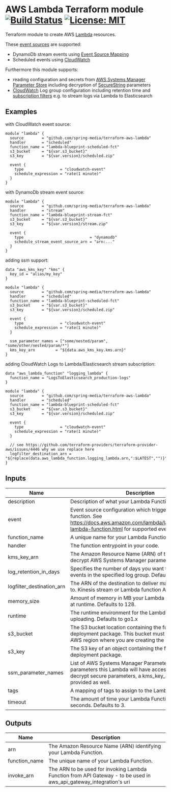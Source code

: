 # AWS Lambda Terraform module [![Build Status](https://travis-ci.com/spring-media/terraform-aws-lambda.svg?branch=master)](https://travis-ci.com/spring-media/terraform-aws-lambda) [![License: MIT](https://img.shields.io/badge/License-MIT-yellow.svg)](https://opensource.org/licenses/MIT)

Terraform module to create AWS [Lambda](https://www.terraform.io/docs/providers/aws/r/lambda_function.html) resources.

These [event sources](https://docs.aws.amazon.com/lambda/latest/dg/invoking-lambda-function.html) are supported:

* DynamoDb stream events using [Event Source Mapping](https://www.terraform.io/docs/providers/aws/r/lambda_event_source_mapping.html)
* Scheduled events using [CloudWatch](https://www.terraform.io/docs/providers/aws/r/cloudwatch_event_rule.html)

Furthermore this module supports:

* reading configuration and secrets from [AWS Systems Manager Parameter Store](https://docs.aws.amazon.com/systems-manager/latest/userguide/systems-manager-paramstore.html) including decryption of [SecureString](https://docs.aws.amazon.com/kms/latest/developerguide/services-parameter-store.html) parameters
* [CloudWatch](https://docs.aws.amazon.com/AmazonCloudWatch/latest/logs/Working-with-log-groups-and-streams.html) Log group configuration including retention time and [subscription filters](https://docs.aws.amazon.com/AmazonCloudWatch/latest/logs/SubscriptionFilters.html) e.g. to stream logs via Lambda to Elasticsearch

## Examples

with CloudWatch event source:

```
module "lambda" {
  source        = "github.com/spring-media/terraform-aws-lambda"
  handler       = "scheduled"
  function_name = "lambda-blueprint-scheduled-fct"
  s3_bucket     = "${var.s3_bucket}"
  s3_key        = "${var.version}/scheduled.zip"

  event {
    type                = "cloudwatch-event"
    schedule_expression = "rate(1 minute)"
  }
}
```

with DynamoDb stream event source: 

```
module "lambda" {
  source        = "github.com/spring-media/terraform-aws-lambda"
  handler       = "stream"
  function_name = "lambda-blueprint-stream-fct"
  s3_bucket     = "${var.s3_bucket}"
  s3_key        = "${var.version}/stream.zip"

  event {
    type                             = "dynamodb"
    schedule_stream_event_source_arn = "arn:..."
  }
}
```

adding ssm support:

```
data "aws_kms_key" "kms" {
  key_id = "alias/my_key"
}

module "lambda" {
  source        = "github.com/spring-media/terraform-aws-lambda"
  handler       = "scheduled"
  function_name = "lambda-blueprint-scheduled-fct"
  s3_bucket     = "${var.s3_bucket}"
  s3_key        = "${var.version}/scheduled.zip"

  event {
    type                = "cloudwatch-event"
    schedule_expression = "rate(1 minute)"
  }

  ssm_parameter_names = ["some/nested/param", "some/other/nested/param/*"]
  kms_key_arn         = "${data.aws_kms_key.kms.arn}"
}
```

adding CloudWatch Logs to Lambda/Elasticsearch stream subscription:

```
data "aws_lambda_function" "logging_lambda" {
  function_name = "LogsToElasticsearch_production-logs"
}

module "lambda" {
  source        = "github.com/spring-media/terraform-aws-lambda"
  handler       = "scheduled"
  function_name = "lambda-blueprint-scheduled-fct"
  s3_bucket     = "${var.s3_bucket}"
  s3_key        = "${var.version}/scheduled.zip"

  event {
    type                = "cloudwatch-event"
    schedule_expression = "rate(1 minute)"
  }

  // see https://github.com/terraform-providers/terraform-provider-aws/issues/4446 why we use replace here
  logfilter_destination_arn = "${replace(data.aws_lambda_function.logging_lambda.arn,":$LATEST","")}"
}

```

## Inputs

| Name | Description | Type | Default | Required |
|------|-------------|:----:|:-----:|:-----:|
| description | Description of what your Lambda Function does. | string | `` | no |
| event | Event source configuration which triggers the Lambda function. See https://docs.aws.amazon.com/lambda/latest/dg/invoking-lambda-function.html for supported event sources. | map | `<map>` | no |
| function_name | A unique name for your Lambda Function. | string | - | yes |
| handler | The function entrypoint in your code. | string | - | yes |
| kms_key_arn | The Amazon Resource Name (ARN) of the KMS key to decrypt AWS Systems Manager parameters. | string | `` | no |
| log_retention_in_days | Specifies the number of days you want to retain log events in the specified log group. Defaults to 14. | string | `14` | no |
| logfilter_destination_arn | The ARN of the destination to deliver matching log events to. Kinesis stream or Lambda function ARN. | string | `` | no |
| memory_size | Amount of memory in MB your Lambda Function can use at runtime. Defaults to 128. | string | `128` | no |
| runtime | The runtime environment for the Lambda function you are uploading. Defaults to go1.x | string | `go1.x` | no |
| s3_bucket | The S3 bucket location containing the function's deployment package. This bucket must reside in the same AWS region where you are creating the Lambda function. | string | - | yes |
| s3_key | The S3 key of an object containing the function's deployment package. | string | - | yes |
| ssm_parameter_names | List of AWS Systems Manager Parameter Store parameters this Lambda will have access to. In order to decrypt secure parameters, a kms_key_arn needs to be provided as well. | list | `<list>` | no |
| tags | A mapping of tags to assign to the Lambda function. | map | `<map>` | no |
| timeout | The amount of time your Lambda Function has to run in seconds. Defaults to 3. | string | `3` | no |

## Outputs

| Name | Description |
|------|-------------|
| arn | The Amazon Resource Name (ARN) identifying your Lambda Function. |
| function_name | The unique name of your Lambda Function. |
| invoke_arn | The ARN to be used for invoking Lambda Function from API Gateway - to be used in aws_api_gateway_integration's uri |

